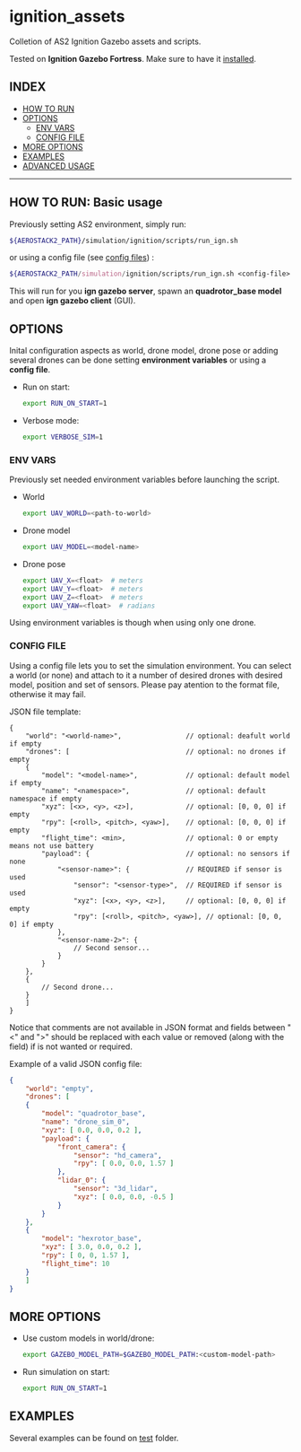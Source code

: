 # ignition_assets

Colletion of AS2 Ignition Gazebo assets and scripts. 

Tested on **Ignition Gazebo Fortress**. Make sure to have it [installed](https://gazebosim.org/docs/fortress/install_ubuntu).

## INDEX
- [HOW TO RUN](#how-to-run-basic-usage)
- [OPTIONS](#options)
    - [ENV VARS](#env-vars)
    - [CONFIG FILE](#config-file)
- [MORE OPTIONS](#more-options)
- [EXAMPLES](#examples)
- [ADVANCED USAGE](#advanced-usage)
---

## HOW TO RUN: Basic usage

Previously setting AS2 environment, simply run:
```bash
${AEROSTACK2_PATH}/simulation/ignition/scripts/run_ign.sh 
```

or using a config file (see [config files](#config-file)) :

```bash
${AEROSTACK2_PATH/simulation/ignition/scripts/run_ign.sh <config-file>
```

This will run for you **ign gazebo server**, spawn an **quadrotor_base model** and open **ign gazebo client** (GUI).

## OPTIONS
Inital configuration aspects as world, drone model, drone pose or adding several drones can be done setting **environment variables** or using a **config file**.

- Run on start:
    ```bash
    export RUN_ON_START=1
    ```

- Verbose mode:
    ```bash
    export VERBOSE_SIM=1
    ```

### ENV VARS
Previously set needed environment variables before launching the script.

- World
    ```bash
    export UAV_WORLD=<path-to-world>
    ```
- Drone model
    ```bash
    export UAV_MODEL=<model-name>
    ```
- Drone pose
    ```bash
    export UAV_X=<float>  # meters
    export UAV_Y=<float>  # meters
    export UAV_Z=<float>  # meters
    export UAV_YAW=<float>  # radians
    ```

Using environment variables is though when using only one drone.

### CONFIG FILE
Using a config file lets you to set the simulation environment. You can select a world (or none) and attach to it a number of desired drones with desired model, position and set of sensors. Please pay atention to the format file, otherwise it may fail.

JSON file template:
```
{
    "world": "<world-name>",                // optional: deafult world if empty
    "drones": [                             // optional: no drones if empty
    {
        "model": "<model-name>",            // optional: default model if empty
        "name": "<namespace>",              // optional: default namespace if empty
        "xyz": [<x>, <y>, <z>],             // optional: [0, 0, 0] if empty
        "rpy": [<roll>, <pitch>, <yaw>],    // optional: [0, 0, 0] if empty
        "flight_time": <min>,               // optional: 0 or empty means not use battery
        "payload": {                        // optional: no sensors if none
            "<sensor-name>": {              // REQUIRED if sensor is used
                "sensor": "<sensor-type>",  // REQUIRED if sensor is used
                "xyz": [<x>, <y>, <z>],     // optional: [0, 0, 0] if empty
                "rpy": [<roll>, <pitch>, <yaw>], // optional: [0, 0, 0] if empty
            },
            "<sensor-name-2>": {
                // Second sensor...
            }
        }
    },
    {
        // Second drone...
    }
    ]
}
```
Notice that comments are not available in JSON format and fields between "<" and ">" should be replaced with each value or removed (along with the field) if is not wanted or required.

Example of a valid JSON config file:
```json
{
    "world": "empty",
    "drones": [
    {
        "model": "quadrotor_base",
        "name": "drone_sim_0",
        "xyz": [ 0.0, 0.0, 0.2 ],
        "payload": {
            "front_camera": {
                "sensor": "hd_camera",
                "rpy": [ 0.0, 0.0, 1.57 ]
            },
            "lidar_0": {
                "sensor": "3d_lidar",
                "xyz": [ 0.0, 0.0, -0.5 ]
            }
        }
    },
    {
        "model": "hexrotor_base",
        "xyz": [ 3.0, 0.0, 0.2 ],
        "rpy": [ 0, 0, 1.57 ],
        "flight_time": 10
    }
    ]
}
```

## MORE OPTIONS
- Use custom models in world/drone:
    ```bash
    export GAZEBO_MODEL_PATH=$GAZEBO_MODEL_PATH:<custom-model-path>
    ```
- Run simulation on start:
    ```bash
    export RUN_ON_START=1
    ```

## EXAMPLES
Several examples can be found on [test](/tests) folder.
